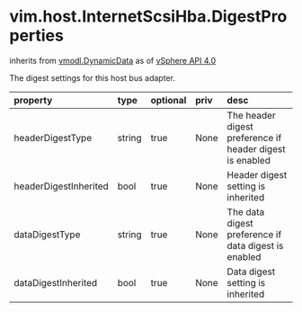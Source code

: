 vim.host.InternetScsiHba.DigestProperties
=========================================
inherits from [vmodl.DynamicData](docs/vmodl.DynamicData.md)
as of [vSphere API 4.0](vim.version.md#vim.version.version5)


The digest settings for this host bus adapter.

| property | type | optional | priv | desc |
|:---------|:-----|:---------|:-----|:-----|
| headerDigestType | string | true | None | The header digest preference if header digest is enabled |
| headerDigestInherited | bool | true | None | Header digest setting is inherited |
| dataDigestType | string | true | None | The data digest preference if data digest is enabled |
| dataDigestInherited | bool | true | None | Data digest setting is inherited |


